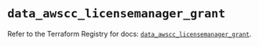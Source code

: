# `data_awscc_licensemanager_grant`

Refer to the Terraform Registry for docs: [`data_awscc_licensemanager_grant`](https://registry.terraform.io/providers/hashicorp/awscc/0.70.0/docs/data-sources/licensemanager_grant).
